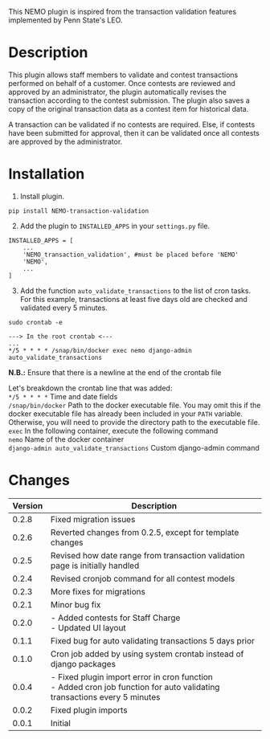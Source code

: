 This NEMO plugin is inspired from the transaction validation features implemented by Penn State's LEO.

# Description
This plugin allows staff members to validate and contest transactions performed on behalf of a customer. Once contests are reviewed and approved by an administrator, the plugin automatically revises the transaction according to the contest submission. The plugin also saves a copy of the original transaction data as a contest item for historical data.

A transaction can be validated if no contests are required. Else, if contests have been submitted for approval, then it can be validated once all contests are approved by the administrator.

# Installation
1. Install plugin.
```
pip install NEMO-transaction-validation
```
2. Add the plugin to `INSTALLED_APPS` in your `settings.py` file.
```
INSTALLED_APPS = [
    ...
    'NEMO_transaction_validation', #must be placed before 'NEMO'
    'NEMO',
    ...
]
```
3. Add the function `auto_validate_transactions` to the list of cron tasks. For this example, transactions at least five days old are checked and validated every 5 minutes.
```
sudo crontab -e

---> In the root crontab <---
...
*/5 * * * * /snap/bin/docker exec nemo django-admin auto_validate_transactions

```

**N.B.:** Ensure that there is a newline at the end of the crontab file

Let's breakdown the crontab line that was added:  
`*/5 * * * *` Time and date fields  
`/snap/bin/docker` Path to the docker executable file. You may omit this if the docker executable file has already been included in your `PATH` variable. Otherwise, you will need to provide the directory path to the executable file.  
`exec` In the following container, execute the following command  
`nemo` Name of the docker container  
`django-admin auto_validate_transactions` Custom django-admin command

# Changes
Version | Description
--------|------------
0.2.8   | Fixed migration issues
0.2.6   | Reverted changes from 0.2.5, except for template changes
0.2.5   | Revised how date range from transaction validation page is initially handled
0.2.4   | Revised cronjob command for all contest models
0.2.3   | More fixes for migrations
0.2.1   | Minor bug fix
0.2.0   | - Added contests for Staff Charge<br />- Updated UI layout
0.1.1   | Fixed bug for auto validating transactions 5 days prior
0.1.0   | Cron job added by using system crontab instead of django packages
0.0.4   | - Fixed plugin import error in cron function<br />- Added cron job function for auto validating transactions every 5 minutes
0.0.2   | Fixed plugin imports
0.0.1   | Initial